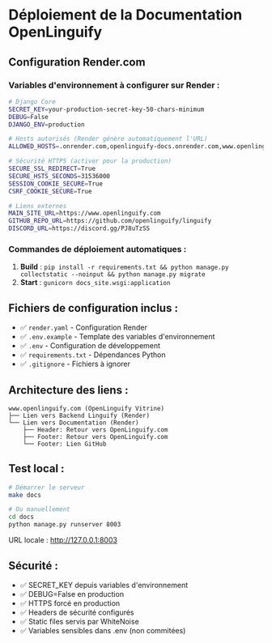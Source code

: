 # Déploiement de la Documentation OpenLinguify

## Configuration Render.com

### Variables d'environnement à configurer sur Render :

```bash
# Django Core
SECRET_KEY=your-production-secret-key-50-chars-minimum
DEBUG=False
DJANGO_ENV=production

# Hosts autorisés (Render génère automatiquement l'URL)
ALLOWED_HOSTS=.onrender.com,openlinguify-docs.onrender.com,www.openlinguify.com,openlinguify.com

# Sécurité HTTPS (activer pour la production)
SECURE_SSL_REDIRECT=True
SECURE_HSTS_SECONDS=31536000
SESSION_COOKIE_SECURE=True
CSRF_COOKIE_SECURE=True

# Liens externes
MAIN_SITE_URL=https://www.openlinguify.com
GITHUB_REPO_URL=https://github.com/openlinguify/linguify
DISCORD_URL=https://discord.gg/PJ8uTzSS
```

### Commandes de déploiement automatiques :

1. **Build** : `pip install -r requirements.txt && python manage.py collectstatic --noinput && python manage.py migrate`
2. **Start** : `gunicorn docs_site.wsgi:application`

## Fichiers de configuration inclus :

- ✅ `render.yaml` - Configuration Render
- ✅ `.env.example` - Template des variables d'environnement  
- ✅ `.env` - Configuration de développement
- ✅ `requirements.txt` - Dépendances Python
- ✅ `.gitignore` - Fichiers à ignorer

## Architecture des liens :

```
www.openlinguify.com (OpenLinguify Vitrine)
├── Lien vers Backend Linguify (Render)
└── Lien vers Documentation (Render)
    ├── Header: Retour vers OpenLinguify.com
    ├── Footer: Retour vers OpenLinguify.com
    └── Footer: Lien GitHub
```

## Test local :

```bash
# Démarrer le serveur
make docs

# Ou manuellement
cd docs
python manage.py runserver 8003
```

URL locale : http://127.0.0.1:8003

## Sécurité :

- ✅ SECRET_KEY depuis variables d'environnement
- ✅ DEBUG=False en production
- ✅ HTTPS forcé en production
- ✅ Headers de sécurité configurés
- ✅ Static files servis par WhiteNoise
- ✅ Variables sensibles dans .env (non commitées)